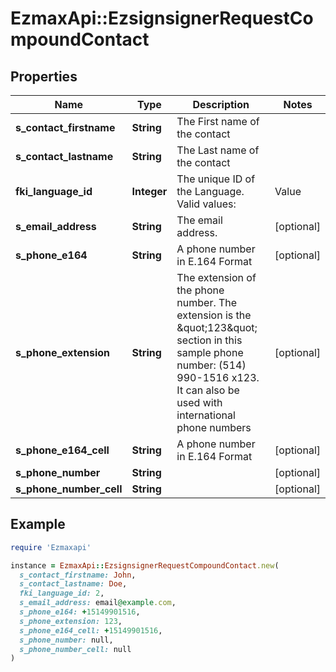 # EzmaxApi::EzsignsignerRequestCompoundContact

## Properties

| Name | Type | Description | Notes |
| ---- | ---- | ----------- | ----- |
| **s_contact_firstname** | **String** | The First name of the contact |  |
| **s_contact_lastname** | **String** | The Last name of the contact |  |
| **fki_language_id** | **Integer** | The unique ID of the Language.  Valid values:  |Value|Description| |-|-| |1|French| |2|English| |  |
| **s_email_address** | **String** | The email address. | [optional] |
| **s_phone_e164** | **String** | A phone number in E.164 Format | [optional] |
| **s_phone_extension** | **String** | The extension of the phone number.  The extension is the \&quot;123\&quot; section in this sample phone number: (514) 990-1516 x123.  It can also be used with international phone numbers | [optional] |
| **s_phone_e164_cell** | **String** | A phone number in E.164 Format | [optional] |
| **s_phone_number** | **String** |  | [optional] |
| **s_phone_number_cell** | **String** |  | [optional] |

## Example

```ruby
require 'Ezmaxapi'

instance = EzmaxApi::EzsignsignerRequestCompoundContact.new(
  s_contact_firstname: John,
  s_contact_lastname: Doe,
  fki_language_id: 2,
  s_email_address: email@example.com,
  s_phone_e164: +15149901516,
  s_phone_extension: 123,
  s_phone_e164_cell: +15149901516,
  s_phone_number: null,
  s_phone_number_cell: null
)
```


